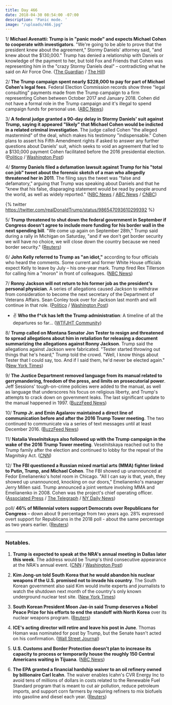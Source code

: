 ```yaml
---
title: Day 466
date: 2018-04-30 08:54:00 -07:00
description: 'Panic mode. '
image: "/uploads/466.jpg"
---
```


1/ **Michael Avenatti: Trump is in "panic mode" and expects Michael Cohen to cooperate with investigators**. "We're going to be able to prove that the president knew about the agreement," Stormy Daniels' attorney said, "and knew about the $130,000." Trump has denied a relationship with Daniels or knowledge of the payment to her, but told Fox and Friends that Cohen was representing him in the "crazy Stormy Daniels deal" – contradicting what he said on Air Force One. ([The Guardian](https://www.theguardian.com/us-news/2018/apr/29/stormy-daniels-lawyer-predicts-michael-cohen-flip-trump) / [The Hill](http://thehill.com/homenews/administration/385412-stormy-daniels-attorney-were-going-to-be-able-to-prove-that-the))

2/ **The Trump campaign spent nearly $228,000 to pay for part of Michael Cohen's legal fees**. Federal Election Commission records show three "legal consulting" payments made from the Trump campaign to a firm representing Cohen between October 2017 and January 2018. Cohen did not have a formal role in the Trump campaign and it's illegal to spend campaign funds for personal use. ([ABC News](http://abcnews.go.com/Politics/trump-campaign-paid-portions-michael-cohens-legal-fees/story?id=54831269))

3/ **A federal judge granted a 90-day delay in Stormy Daniels' suit against Trump, saying it appeared "likely" that Michael Cohen would be indicted in a related criminal investigation**. The judge called Cohen "the alleged mastermind" of the deal, which makes his testimony "indispensable." Cohen plans to assert his Fifth Amendment rights if asked to answer any further questions about Daniels' suit, which seeks to void an agreement that led to a $130,000 payment Cohen facilitated before the 2016 presidential election. ([Politico](https://www.politico.com/story/2018/04/27/trump-stormy-daniels-case-delay-558294) / [Washington Post](https://www.washingtonpost.com/politics/judge-puts-stormy-daniels-case-on-hold-for-90-days-citing-likelihood-michael-cohen-will-be-indicted/2018/04/27/34d87316-4a67-11e8-ad53-d5751c8f243f_story.html))

4/ **Stormy Daniels filed a defamation lawsuit against Trump for his "total con job" tweet about the forensic sketch of a man who allegedly threatened her in 2011**. The filing says the tweet was "false and defamatory," arguing that Trump was speaking about Daniels and that he "knew that his false, disparaging statement would be read by people around the world, as well as widely reported." ([NBC News](https://www.nbcnews.com/news/us-news/stormy-daniels-sues-trump-defamation-over-con-job-tweet-n870171) / [ABC News](http://abcnews.go.com/Politics/wireStory/porn-star-stormy-daniels-sues-president-trump-defamation-54833023) / [CNBC](https://www.cnbc.com/2018/04/30/porn-star-stormy-daniels-files-new-defamation-lawsuit-against-president-trump-over-tweet.html))

{% twitter https://twitter.com/realDonaldTrump/status/986547093610299392 %}

5/ **Trump threatened to shut down the federal government in September if Congress doesn't agree to include more funding for his border wall in the next spending bill**. "We come up again on September 28th," Trump said during a rally in Michigan on Saturday, "and if we don't get border security we will have no choice, we will close down the country because we need border security." ([Reuters](https://www.reuters.com/article/us-usa-trump-government/trump-threatens-govt-shutdown-in-sept-if-no-funding-for-wall-idUSKBN1I0018))

6/ **John Kelly referred to Trump as "an idiot,"** according to four officials who heard the comments. Some current and former White House officials expect Kelly to leave by July – his one-year mark. Trump fired Rex Tillerson for calling him a "moron" in front of colleagues. ([NBC News](https://www.nbcnews.com/politics/white-house/kelly-thinks-he-s-saving-u-s-disaster-calls-trump-n868961))

7/ **Ronny Jackson will not return to his former job as the president's personal physician**. A series of allegations caused Jackson to withdraw from consideration to become the next secretary of the Department of Veterans Affairs. Sean Conley took over for Jackson last month and will continue in that role. ([Politico](https://www.politico.com/story/2018/04/29/ronny-jackson-trump-doctor-559529) / [Washington Post](https://www.washingtonpost.com/politics/ronny-jackson-wont-return-to-job-as-trumps-physician/2018/04/29/101d2bfe-4c0e-11e8-84a0-458a1aa9ac0a_story.html?utm_term=.286b132fdde6))

* ✌️ **Who the f\*ck has left the Trump administration**: A timeline of all the departures so far... ([WTFJHT Community](https://talk.whatthefuckjusthappenedtoday.com/t/who-the-fuck-has-left-the-trump-administration/908))

8/ **Trump called on Montana Senator Jon Tester to resign and threatened to spread allegations about him in retaliation for releasing a document summarizing the allegations against Ronny Jackson**. Trump said the allegations against Jackson were fabricated. "Tester started throwing out things that he's heard," Trump told the crowd. "Well, I know things about Tester that I could say, too. And if I said them, he'd never be elected again." ([New York Times](https://www.nytimes.com/2018/04/28/us/politics/trump-tester-jackson-va.html))

9/ **The Justice Department removed language from its manual related to gerrymandering, freedom of the press, and limits on prosecutorial power**. Jeff Sessions' tough-on-crime policies were added to the manual, as well as language that underscores his focus on religious liberty, and Trump's attempts to crack down on government leaks. The last significant update to the manual happened in 1997. ([BuzzFeed News](https://www.buzzfeed.com/zoetillman/the-justice-department-deleted-language-about-press-freedom?utm_term=.sx18KRqz9q#.exLeoGLJDL))

10/ **Trump Jr. and Emin Agalarov maintained a direct line of communication before and after the 2016 Trump Tower meeting**. The two continued to communicate via a series of text messages until at least December 2016. ([BuzzFeed News](https://www.buzzfeed.com/chrisgeidner/trump-jr-and-emin-agalarov-stayed-in-touch-during-the?utm_term=.iupxEk6Xa6#.libdJPkNKk))

11/ **Natalia Veselnitskaya also followed up with the Trump campaign in the wake of the 2016 Trump Tower meeting**. Veselnitskaya reached out to the Trump family after the election and continued to lobby for the repeal of the Magnitsky Act. ([CNN](https://www.cnn.com/2018/04/27/politics/russians-trump-team-magnitsky-act/index.html))

12/ **The FBI questioned a Russian mixed martial arts (MMA) fighter linked to Putin, Trump, and Michael Cohen**. The FBI showed up unannounced at Fedor Emelianenko's hotel room in Chicago. "All I can say is that, yeah, they showed up unannounced, knocking on our doors," Emelianenko's manager Jerry Millen said. Trump announced a joint venture involving MMA and Emelianenko in 2008. Cohen was the project's chief operating officer. ([Associated Press](https://apnews.com/82f1df7873ec4b7c91050e707c61a749/MMA-fighter-with-links-to-Trump,-Cohen-is-questioned-by-FBI) / [The Telegraph](https://www.telegraph.co.uk/mma/2018/04/28/fbi-shadows-russian-mma-great-fedor-emeilanenko-bellator-event/) / [NY Daily News](http://beta.nydailynews.com/news/national/fbi-met-russian-mma-fighter-linked-trump-michael-cohen-article-1.3962325))

poll/ **46% of Millennial voters support Democrats over Republicans for Congress** – down about 9 percentage from two years ago. 28% expressed overt support for Republicans in the 2018 poll - about the same percentage as two years earlier. ([Reuters](https://www.reuters.com/article/us-usa-election-millennials/democrats-lose-ground-with-millennials-reuters-ipsos-poll-idUSKBN1I10YH))

---

### Notables.

1. **Trump is expected to speak at the NRA's annual meeting in Dallas later this week**. The address would be Trump's third consecutive appearance at the NRA's annual event. ([CNN](https://www.cnn.com/2018/04/29/politics/trump-nra-annual-meeting/index.html) / [Washington Post](https://www.washingtonpost.com/politics/trump-to-address-nra-for-first-time-since-florida-school-shootings/2018/04/30/b74542de-4c74-11e8-84a0-458a1aa9ac0a_story.html))

2. **Kim Jong-un told South Korea that he would abandon his nuclear weapons if the U.S. promised not to invade his country**. The South Korean government also said Kim would invite experts and journalists to watch the shutdown next month of the country's only known underground nuclear test site. ([New York Times](https://www.nytimes.com/2018/04/29/world/asia/north-korea-trump-nuclear.html))

3. **South Korean President Moon Jae-in said Trump deserves a Nobel Peace Prize for his efforts to end the standoff with North Korea** over its nuclear weapons program. ([Reuters](https://www.reuters.com/article/us-northkorea-southkorea-trump/trump-should-win-the-nobel-peace-prize-says-south-koreas-moon-idUSKBN1I10OD))

4. **ICE's acting director will retire and leave his post in June**. Thomas Homan was nominated for post by Trump, but the Senate hasn't acted on his confirmation. ([Wall Street Journal](https://www.wsj.com/articles/acting-director-of-ice-plans-to-retire-from-agency-1525111786))

5. **U.S. Customs and Border Protection doesn't plan to increase its capacity to process or temporarily house the roughly 150 Central Americans waiting in Tijuana**. ([NBC News](https://www.nbcnews.com/news/mexico/trump-admin-won-t-build-shelter-border-migrants-seeking-asylum-n870106))

6. **The EPA granted a financial hardship waiver to an oil refinery owned by billionaire Carl Icahn**. The waiver enables Icahn's CVR Energy Inc to avoid tens of millions of dollars in costs related to the Renewable Fuel Standard program that is meant to cut air pollution, reduce petroleum imports, and support corn farmers by requiring refiners to mix biofuels into gasoline and diesel each year. ([Reuters](https://www.reuters.com/article/us-usa-biofuels-epa-icahn-exclusive/exclusive-u-s-epa-grants-biofuels-waiver-to-billionaire-icahns-oil-refinery-sources-idUSKBN1I10YB))